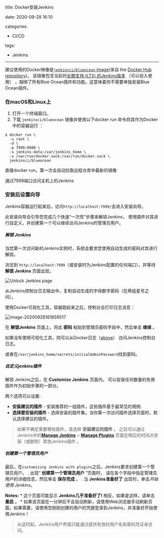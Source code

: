 title: Docker安装Jenkins

date: 2020-09-28 16:10

categories:

- CI/CD

tags:

- Jenkins

---

建议使用的Docker映像是[`jenkinsci/blueocean` image](https://hub.docker.com/r/jenkinsci/blueocean/)(来自 the [Docker Hub repository](https://hub.docker.com/))。 该镜像包含当前的[长期支持 (LTS) 的Jenkins版本](https://www.jenkins.io/download) （可以投入使用） ，捆绑了所有Blue Ocean插件和功能。这意味着你不需要单独安装Blue Ocean插件。

### 在macOS和Linux上

1. 打开一个终端窗口。
2. 下载 `jenkinsci/blueocean` 镜像并使用以下docker run 命令将其作为Docker中的容器运行 ：

```
$ docker run \
  -u root \
  -d \
  -p 7999:8080 \
  -v jenkins-data:/var/jenkins_home \
  -v /var/run/docker.sock:/var/run/docker.sock \
  jenkinsci/blueocean
```

直接docker run，第一次会自动拉取远程仓库中最新的镜像

通过7999端口访问主机上的Jenkins



### 安装后设置向导

Jenkins容器运行起来后，访问`http://localhost:7999/`会进入安装向导。

此安装向导会引导您完成几个快速“一次性”步骤来解锁Jenkins， 使用插件对其进行自定义，并创建第一个可以继续访问Jenkins的管理员用户。

##### 解锁 Jenkins

当您第一次访问新的Jenkins实例时，系统会要求您使用自动生成的密码对其进行解锁。

浏览到 `http://localhost:7999`（或安装时为Jenkins配置的任何端口），并等待 **解锁 Jenkins** 页面出现。

<img src="https://images.shiguangping.com/imgs/20200928162439.jpg" alt="Unlock Jenkins page"  />

从Jenkins控制台日志输出中，复制自动生成的字母数字密码（在两组星号之间）。

使用Docker可视化工具，容器跑起来之后，控制台会打印日志消息：

<img src="https://images.shiguangping.com/imgs/20200928161859.png" alt="image-20200928161859517"  />

在 **解锁Jenkins** 页面上，将此 **密码** 粘贴到管理员密码字段中，然后单击 **继续** 。

如果没有使用可视化工具，则可以从Docker日志（[above](https://www.jenkins.io/zh/doc/book/installing/#accessing-the-jenkins-console-log-through-docker-logs)） 访问Jenkins控制台日志。

或者在`/var/jenkins_home/secrets/initialAdminPassword`找到密码。

##### 自定义jenkins插件

解锁 Jenkins之后，在 **Customize Jenkins** 页面内， 可以安装任何数量的有用插件作为初始步骤的一部分。

两个选项可以设置:

- **安装建议的插件** - 安装推荐的一组插件，这些插件基于最常见的用例.
- **选择要安装的插件** - 选择安装的插件集。当你第一次访问插件选择页面时，默认选择建议的插件。

>如果不确定需要哪些插件，请选择 **安装建议的插件** 。 之后可以通过Jenkins中的[**Manage Jenkins**](https://www.jenkins.io/zh/doc/book/managing) > [**Manage Plugins**](https://www.jenkins.io/zh/doc/book/managing/plugins/) 页面在稍后的时间点安装（或删除）其他Jenkins插件 。

##### 创建第一个管理员用户

最后，在`customizing Jenkins with plugins`之后，Jenkins要求创建第一个管理员用户。 . 出现“ **创建第一个管理员用户** ”页面时， 请在各个字段中指定管理员用户的详细信息，然后单击 **保存完成** 。 . 当 **Jenkins准备好了** 出现时，单击*开始使用 Jenkins*。

**Notes:** * 这个页面可能显示 **Jenkins几乎准备好了!** 相反，如果是这样，请单击 **重启** 。 * 如果该页面在一分钟后不会自动刷新，请使用Web浏览器手动刷新页面。如果需要，请使用您刚刚创建的用户的凭据登录到Jenkins，并准备好开始使用Jenkins！

>从这时起，Jenkins用户界面只能通过提供有效的用户名和密码凭证来访问。

